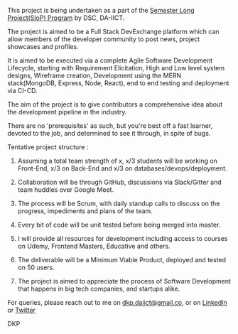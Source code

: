 This project is being undertaken as a part of the [Semester Long Project(SloP) Program](http://slop.dscdaiict.in/) by DSC, DA-IICT.

The project is aimed to be a Full Stack DevExchange platform which can allow members of the developer community to post news, project showcases and profiles. 

It is aimed to be executed via a complete Agile Software Development Lifecycle, starting with Requirement Elicitation, High and Low level system designs, Wireframe creation,
Development using the MERN stack(MongoDB, Express, Node, React), end to end testing and deployment via CI-CD. 

The aim of the project is to give contributors a comprehensive idea about the development pipeline in the industry.

There are no 'prerequisites' as such, but you're best off a fast learner, devoted to the job, and determined to see it through, in spite of bugs.

Tentative project structure : 

1. Assuming a total team strength of x, x/3 students will be working on Front-End, x/3 on Back-End and x/3 on databases/devops/deployment.

2. Collaboration will be through GitHub, discussions via Slack/Gitter and team huddles over Google Meet.

3. The process will be Scrum, with daily standup calls to discuss on the progress, impediments and plans of the team. 

4. Every bit of code will be unit tested before being merged into master.

5. I will provide all resources for development including access to courses on Udemy, Frontend Masters, Educative and others.

6. The deliverable will be a Minimum Viable Product, deployed and tested on 50 users.

7. The project is aimed to appreciate the process of Software Development that happens in big tech companies, and startups alike.

For queries, please reach out to me on dkp.daiict@gmail.co, or on [LinkedIn](https://linkedin.com/in/dkp1903) or [Twitter](https://twitter.com/dkp1903)

DKP
